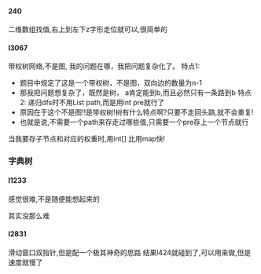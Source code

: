 #### 240
二维数组找值,右上到左下z字形走位就可以,很简单的

#### l3067

带权树网络,不是图, 我的问题在哪，我把问题复杂化了。
特点1:

* 题目中规定了这是一个带权树，不是图，双向边的数量为n-1
* 那我把问题想复杂了，既然是树， a肯定能到b,而且必然只有一条路到b
特点2:
递归dfs时不用List<Integer> path,而是用int pre就行了
* 原因在于这个不是图!!是带权树!树有什么特点啊?只要不走回头路,就不会重复!
* 也就是说,不需要一个path来存走过哪些值,只需要一个pre存上一个节点就行

当我要存子节点和对应的权重时,用int[] 比用map快!

### 字典树

#### l1233

感觉很难,不是随便能想起来的

其实没那么难


#### l2831
滑动窗口双指针,但是配一个极其神奇的思路
结果l424就碰到了,可以用来做,但是速度就慢了